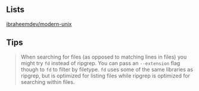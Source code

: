 ## Lists

[ibraheemdev/modern-unix](https://github.com/ibraheemdev/modern-unix)

## Tips

> When searching for files (as opposed to matching lines in files) you might try `fd` instead of ripgrep. You can pass an `--extension` flag though to `fd` to filter by filetype. `fd` uses some of the same libraries as ripgrep, but is optimized for listing files while ripgrep is optimized for searching within files.
